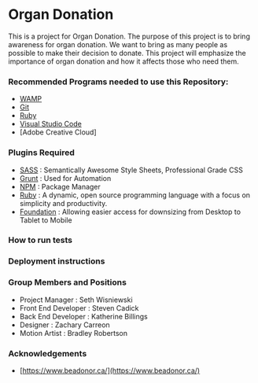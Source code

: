 # Organ Donation #

This is a project for Organ Donation. The purpose of this project is to bring awareness for organ donation. We want to bring as many people as possible to make their decision to donate. This project will emphasize the importance of organ donation and how it affects those who need them.

### Recommended Programs needed to use this Repository: ###

* [WAMP](https://sourceforge.net/projects/wampserver/files/latest/download)
* [Git](https://git-scm.com/downloads)
* [Ruby](http://www.ruby-lang.org/en/)
* [Visual Studio Code](https://code.visualstudio.com/)
* [Adobe Creative Cloud]

### Plugins Required ###

* [SASS](http://sass-lang.com/) : Semantically Awesome Style Sheets, Professional Grade CSS
* [Grunt](https://gruntjs.com/) : Used for Automation
* [NPM](https://www.npmjs.com/) : Package Manager
* [Ruby](http://www.ruby-lang.org/en/) : A dynamic, open source programming language with a focus on simplicity and productivity.
* [Foundation](https://foundation.zurb.com/) : Allowing easier access for downsizing from Desktop to Tablet to Mobile

### How to run tests ###

### Deployment instructions ###

### Group Members and Positions ###

* Project Manager : Seth Wisniewski
* Front End Developer : Steven Cadick
* Back End Developer : Katherine Billings
* Designer : Zachary Carreon
* Motion Artist : Bradley Robertson

### Acknowledgements ###

* [https://www.beadonor.ca/](https://www.beadonor.ca/)
